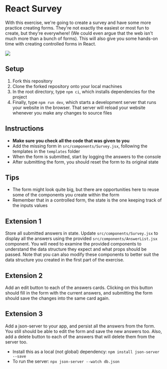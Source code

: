 # React Survey

With this exercise, we're going to create a survey and have some more practice creating forms. They're not exactly the
easiest or most fun to create, but they're everywhere! (We could even argue that the web isn't much more than a 
bunch of forms). This will also give you some hands-on time with creating controlled forms in React.

![](./images/duck-survey.gif)

## Setup

1. Fork this repository
2. Clone the forked repository onto your local machines
3. In the root directory, type `npm ci`, which installs dependencies for the project
4. Finally, type `npm run dev`, which starts a development server that runs your website in the browser. That server 
   will reload your website whenever you make any changes to source files

## Instructions

- **Make sure you check all the code that was given to you**
- Add the missing form in `src/components/Survey.jsx`, following the templates in the `templates` folder
- When the form is submitted, start by logging the answers to the console
- After submitting the form, you should reset the form to its original state

## Tips
- The form might look quite big, but there are opportunities here to reuse some of the components you create within the form
- Remember that in a controlled form, the state is the one keeping track of the inputs values

## Extension 1
Store all submitted answers in state. Update `src/components/Survey.jsx` to display all the answers using the provided 
`src/components/AnswerList.jsx` component. You will need to examine the provided components to understand the data 
structure they expect and what props should be passed. Note that you can also modify these components to better suit the data structure you created in the first part of the exercise.

## Extension 2
Add an edit button to each of the answers cards. Clicking on this button should fill in the form with the current answers, and submitting the form should save the changes into the same card again.

## Extension 3
Add a json-server to your app, and persist all the answers from the form. You still should be able to edit the form and save the new answers too. Also, add a delete button to each of the answers that will delete them from the server too.
- Install this as a local (not global) dependency: `npm install json-server --save`
- To run the server: `npx json-server --watch db.json`

